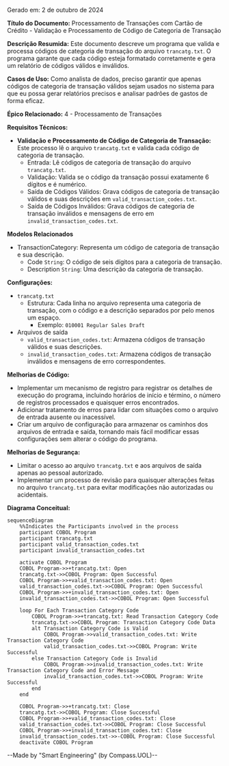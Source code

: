Gerado em: 2 de outubro de 2024

**Título do Documento:** Processamento de Transações com Cartão de Crédito - Validação e Processamento de Código de Categoria de Transação

**Descrição Resumida:**
Este documento descreve um programa que valida e processa códigos de categoria de transação do arquivo `trancatg.txt`. O programa garante que cada código esteja formatado corretamente e gera um relatório de códigos válidos e inválidos.

**Casos de Uso:**
Como analista de dados, preciso garantir que apenas códigos de categoria de transação válidos sejam usados no sistema para que eu possa gerar relatórios precisos e analisar padrões de gastos de forma eficaz.

**Épico Relacionado:** 4 - Processamento de Transações

**Requisitos Técnicos:**

- **Validação e Processamento de Código de Categoria de Transação:** Este processo lê o arquivo `trancatg.txt` e valida cada código de categoria de transação.
  - Entrada: Lê códigos de categoria de transação do arquivo `trancatg.txt`.
  - Validação: Valida se o código da transação possui exatamente 6 dígitos e é numérico.
  - Saída de Códigos Válidos: Grava códigos de categoria de transação válidos e suas descrições em `valid_transaction_codes.txt`.
  - Saída de Códigos Inválidos: Grava códigos de categoria de transação inválidos e mensagens de erro em `invalid_transaction_codes.txt`.

**Modelos Relacionados**
- TransactionCategory: Representa um código de categoria de transação e sua descrição.
  - Code `String`: O código de seis dígitos para a categoria de transação.
  - Description `String`: Uma descrição da categoria de transação.

**Configurações:**
- `trancatg.txt`
  - Estrutura: Cada linha no arquivo representa uma categoria de transação, com o código e a descrição separados por pelo menos um espaço.
    - Exemplo: `010001 Regular Sales Draft`
- Arquivos de saída
  - `valid_transaction_codes.txt`: Armazena códigos de transação válidos e suas descrições.
  - `invalid_transaction_codes.txt`: Armazena códigos de transação inválidos e mensagens de erro correspondentes. 

**Melhorias de Código:**
- Implementar um mecanismo de registro para registrar os detalhes de execução do programa, incluindo horários de início e término, o número de registros processados e quaisquer erros encontrados.
- Adicionar tratamento de erros para lidar com situações como o arquivo de entrada ausente ou inacessível. 
- Criar um arquivo de configuração para armazenar os caminhos dos arquivos de entrada e saída, tornando mais fácil modificar essas configurações sem alterar o código do programa.

**Melhorias de Segurança:**
- Limitar o acesso ao arquivo `trancatg.txt` e aos arquivos de saída apenas ao pessoal autorizado.
- Implementar um processo de revisão para quaisquer alterações feitas no arquivo `trancatg.txt` para evitar modificações não autorizadas ou acidentais. 

**Diagrama Conceitual:**

```mermaid
sequenceDiagram
    %%Indicates the Participants involved in the process
    participant COBOL Program
    participant trancatg.txt
    participant valid_transaction_codes.txt
    participant invalid_transaction_codes.txt

    activate COBOL Program
    COBOL Program->>+trancatg.txt: Open
    trancatg.txt->>COBOL Program: Open Successful
    COBOL Program->>+valid_transaction_codes.txt: Open
    valid_transaction_codes.txt->>COBOL Program: Open Successful
    COBOL Program->>+invalid_transaction_codes.txt: Open
    invalid_transaction_codes.txt->>COBOL Program: Open Successful

    loop For Each Transaction Category Code
        COBOL Program->>+trancatg.txt: Read Transaction Category Code
        trancatg.txt->>COBOL Program: Transaction Category Code Data
        alt Transaction Category Code is Valid
            COBOL Program->>valid_transaction_codes.txt: Write Transaction Category Code
            valid_transaction_codes.txt->>COBOL Program: Write Successful
        else Transaction Category Code is Invalid
            COBOL Program->>invalid_transaction_codes.txt: Write Transaction Category Code and Error Message
            invalid_transaction_codes.txt->>COBOL Program: Write Successful
        end
    end

    COBOL Program->>+trancatg.txt: Close
    trancatg.txt->>COBOL Program: Close Successful
    COBOL Program->>+valid_transaction_codes.txt: Close
    valid_transaction_codes.txt->>COBOL Program: Close Successful
    COBOL Program->>+invalid_transaction_codes.txt: Close
    invalid_transaction_codes.txt->>-COBOL Program: Close Successful
    deactivate COBOL Program
```

--Made by "Smart Engineering" (by Compass.UOL)--